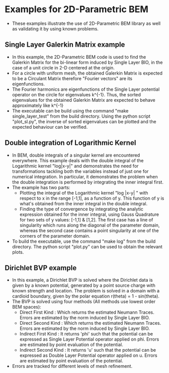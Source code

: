 # Examples for 2D-Parametric BEM

* These examples illustrate the use of 2D-Parametric BEM library as well as validating it by using known problems.

## Single Layer Galerkin Matrix example

* In this example, the 2D-Parametric BEM code is used to find the Galerkin Matrix for the bi-linear form induced by Single Layer BIO, in the case of a unit circle in 2-D centered at the origin.
* For a circle with uniform mesh, the obtained Galerkin Matrix is expected to be a Circulant Matrix therefore "Fourier vectors" are its eigenfunctions.
* The Fourier harmonics are eigenfunctions of the Single Layer potential operator on the circle for eigenvalues k^{-1}. Thus, the sorted eigenvalues for the obtained Galerkin Matrix are expected to behave approximately like k^{-1}
* The executable can be build using the command "make single_layer_test" from the build directory. Using the python script "plot_sl.py", the inverse of sorted eigenvalues can be plotted and the expected behaviour can be verified.

## Double integration of Logarithmic Kernel

* In BEM, double integrals of a singular kernel are encountered everywhere. This example deals with the double integral of the Logarithmic kernel "log|x-y|" and demonstrates the need for transformations tackling both the variables instead of just one for numerical integration. In particular, it demonstrates the problem when the double integration is performed by integrating the inner integral first.
* The example has two parts:
	* Plotting the integral of the Logarithmic kernel "log |x-y| " with respect to x in the range [-1,1], as a function of y. This function of y is what's obtained from the inner integral in the double integral.
	* Finding the type of convergence by integrating the analytic expression obtained for the inner integral, using Gauss Quadrature for two sets of y values: [-1,1] & [1,2].
The first case has a line of singularity which runs along the diagonal of the parameter domain, whereas the second case contains a point singularity at one of the corners of the parameter domain.
* To build the executable, use the command "make log" from the build directory. The python script "plot.py" can be used to obtain the relevant plots.

## Dirichlet BVP example

* In this example, a Dirichlet BVP is solved where the Dirichlet data is given by a known potential, generated by a point source charge with known strength and location. The problem is solved in a domain with a cardioid boundary, given by the polar equation r(theta) = 1 - sin(theta).
* The BVP is solved using four methods (All methods use lowest order BEM spaces):
	* Direct First Kind : Which returns the estimated Neumann Traces. Errors are estimated by the norm induced by Single Layer BIO.
	* Direct Second Kind : Which returns the estimated Neumann Traces. Errors are estimated by the norm induced by Single Layer BIO.
	* Indirect First Kind : It returns 'phi' such that the potential can be expressed as Single Layer Potential operator applied on phi. Errors are estimated by point evaluation of the potential.
	* Indirect Second Kind : It returns 'u' such that the potential can be expressed as Double Layer Potential operator applied on u. Errors are estimated by point evaluation of the potential.
* Errors are tracked for different levels of mesh refinement.
